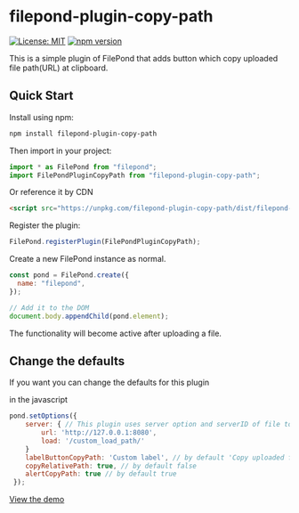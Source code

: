 # filepond-plugin-copy-path

[![License: MIT](https://img.shields.io/badge/license-MIT-blue.svg)](https://github.com/jnkn6/filepond-plugin-copy-path/blob/master/LICENSE)
[![npm version](https://badge.fury.io/js/filepond-plugin-copy-path.svg)](https://www.npmjs.com/package/filepond-plugin-copy-path)

This is a simple plugin of FilePond that adds button which copy uploaded file path(URL) at clipboard.

## Quick Start

Install using npm:

```bash
npm install filepond-plugin-copy-path
```

Then import in your project:

```js
import * as FilePond from "filepond";
import FilePondPluginCopyPath from "filepond-plugin-copy-path";
```

Or reference it by CDN

```html
<script src="https://unpkg.com/filepond-plugin-copy-path/dist/filepond-plugin-copy-path.min.js"></script>
```


Register the plugin:

```js
FilePond.registerPlugin(FilePondPluginCopyPath);
```

Create a new FilePond instance as normal.

```js
const pond = FilePond.create({
  name: "filepond",
});

// Add it to the DOM
document.body.appendChild(pond.element);
```

The functionality will become active after uploading a file.

## Change the defaults

If you want you can change the defaults for this plugin

in the javascript
```js
pond.setOptions({
    server: { // This plugin uses server option and serverID of file to get path.
        url: 'http://127.0.0.1:8080',
        load: '/custom_load_path/'
    }
    labelButtonCopyPath: 'Custom label', // by default 'Copy uploaded file path'
    copyRelativePath: true, // by default false
    alertCopyPath: true // by default true
 });
```

[View the demo](https://jnkn6.github.io/filepond-plugin-copy-path/)
